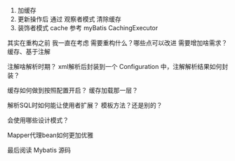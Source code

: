 1. 加缓存
2. 更新操作后 通过 观察者模式 清除缓存
2. 装饰者模式 cache 参考 myBatis CachingExecutor


其实在重构之前 我一直在考虑 需要重构什么？哪些点可以改进
需要增加啥需求？ 缓存、基于注解

注解啥解析时期？
xml解析后封装到一个 Configuration 中，注解解析结果如何封装？

缓存如何做到按照配置开启？ 缓存加载那一层？

解析SQL时如何能让使用者扩展？ 模板方法？还是别的？

会使用哪些设计模式？

Mapper代理bean如何更加优雅

最后阅读 Mybatis 源码

